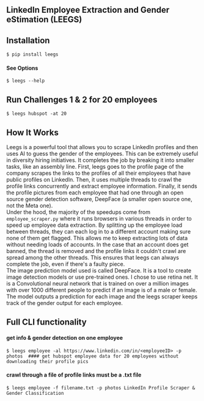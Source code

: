 ## LinkedIn Employee Extraction and Gender eStimation (LEEGS)
## Installation 
```
$ pip install leegs  
```
#### See Options 
```
$ leegs --help  
```
## Run Challenges 1 & 2 for 20 employees
```
$ leegs hubspot -at 20
```
## How It Works  
Leegs is a powerful tool that allows you to scrape LinkedIn profiles and then uses AI to guess the gender of the employees. This can be extremely useful in diversity hiring initiatives. It completes the job by breaking it into smaller tasks, like an assembly line. First, leegs goes to the profile page of the company scrapes the links to the profiles of all their employees that have public profiles on LinkedIn. Then, it uses multiple threads to crawl the profile links concurrently and extract employee information. Finally, it sends the profile pictures from each employee that had one through an open source gender detection software, DeepFace (a smaller open source one, not the Meta one).  
Under the hood, the majority of the speedups come from `employee_scraper.py` where it runs browsers in various threads in order to speed up employee data extraction. By splitting up the employee load between threads, they can each log in to a different account making sure none of them get flagged. This allows me to keep extracting lots of data without needing loads of accounts. In the case that an account does get banned, the thread is removed and the profile links it couldn't crawl are spread among the other threads. This ensures that leegs can always complete the job, even if there's a faulty piece.  
The image prediction model used is called DeepFace. It is a tool to create image detection models or use pre-trained ones. I chose to use retina net. It is a Convolutional neural network that is trained on over a million images with over 1000 different people to predict if an image is of a male or female. The model outputs a prediction for each image and the leegs scraper keeps track of the gender output for each employee.   
## Full CLI functionality  
#### get info & gender detection on one employee 
```
$ leegs employee -al https://www.linkedin.com/in/<employeeID> -p photos  #### get hubspot employee data for 20 employees without downloading their profile pics 
```
#### crawl through a file of profile links must be a .txt file 
```
$ leegs employee -f filename.txt -p photos LinkedIn Profile Scraper & Gender Classification
```
